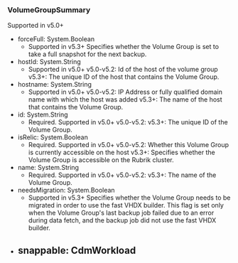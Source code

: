 ### VolumeGroupSummary
Supported in v5.0+

- forceFull: System.Boolean
  - Supported in v5.3+
  Specifies whether the Volume Group is set to take a full snapshot for the next backup.
- hostId: System.String
  - Supported in v5.0+
  v5.0-v5.2: Id of the host of the volume group
  v5.3+: The unique ID of the host that contains the Volume Group.
- hostname: System.String
  - Supported in v5.0+
  v5.0-v5.2: IP Address or fully qualified domain name with which the host was added
  v5.3+: The name of the host that contains the Volume Group.
- id: System.String
  - Required. Supported in v5.0+
  v5.0-v5.2: 
  v5.3+: The unique ID of the Volume Group.
- isRelic: System.Boolean
  - Required. Supported in v5.0+
  v5.0-v5.2: Whether this Volume Group is currently accessible on the host
  v5.3+: Specifies whether the Volume Group is accessible on the Rubrik cluster.
- name: System.String
  - Required. Supported in v5.0+
  v5.0-v5.2: 
  v5.3+: The name of the Volume Group.
- needsMigration: System.Boolean
  - Supported in v5.3+
  Specifies whether the Volume Group needs to be migrated in order to use the fast VHDX builder. This flag is set only when the Volume Group's last backup job failed due to an error during data fetch, and the backup job did not use the fast VHDX builder.
- snappable: CdmWorkload
  - 
